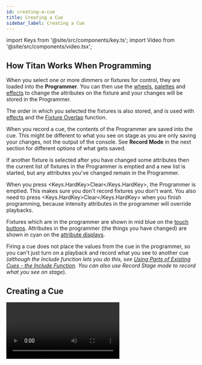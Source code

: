 ```yaml
---
id: creating-a-cue
title: Creating a Cue
sidebar_label: Creating a Cue
---
```


import Keys from '@site/src/components/key.ts';
import Video from '@site/src/components/video.tsx';

## How Titan Works When Programming

When you select one or more dimmers or fixtures for control, they are
loaded into the **Programmer**. You can then use the 
[wheels](../controlling-fixtures/changing-fixture-attributes.md#changing-attributes-using-the-wheels),
[palettes](../palettes.md) and [effects](../effects.md) to 
change the attributes on the fixture and your changes will be
stored in the Programmer.

The order in which you selected the
fixtures is also stored, and is used with [effects](../effects.md) and the
[Fixture Overlap](cue-timing.md#fade-times-and-fixture-overlap)
function. 

When you record a cue, the contents of the Programmer are
saved into the cue. This might be different to what you see on stage as you
are only saving your changes, not the output of the console. See **Record
Mode** in the next section for different options of what gets saved.

If another fixture is selected after you have changed some attributes then the
current list of fixtures in the Programmer is emptied and a new list is
started, but any attributes you've changed remain in the Programmer.

When you press <Keys.HardKey>Clear</Keys.HardKey>, the Programmer is emptied. This
makes sure you don't record fixtures you don't want. You also need to
press <Keys.HardKey>Clear</Keys.HardKey> when you finish programming, because intensity attributes in
the programmer will override playbacks.

Fixtures which are in the programmer are shown in mid blue on the [touch
buttons](../controlling-fixtures.md#selecting-fixtures-and-dimmers-for-control).
Attributes in the programmer (the things you have changed) are
shown in cyan on the [attribute displays](../controlling-fixtures/changing-fixture-attributes.md#changing-attributes-using-the-wheels).

Firing a cue does not place the values from the cue in the programmer,
so you can't just turn on a playback and record what you see to another
cue *(although the Include function lets you do this, see
[Using Parts of Existing Cues - the Include Function](editing-cues.md#using-parts-of-existing-cues---the-include-function). 
You can also use Record Stage mode to record what you see on stage*).

## Creating a Cue

<Video videoId="X5g6DMVwlZU" title="Creating a Cue" />

1. Press <Keys.HardKey>Clear</Keys.HardKey> to clear the programmer. *This ensures that you are starting with a clean slate.*
2. Set up the look using the fixtures. You can save shapes in a cue.
Remember that only fixtures which are selected or have been modified
will be saved in the cue (in <Keys.SoftKey>Record by Fixture</Keys.SoftKey> mode).
3. Press the <Keys.HardKey>Record</Keys.HardKey> button.
4. Press the **Select** button of an empty playback to record the cue. The
handles where you can record the cue will flash. You can also record a
cue onto a touch button in the Playbacks window.
5. Press <Keys.HardKey>Clear</Keys.HardKey> to clear the programmer

Other useful things to know about recording cues:

-   Cues can be recorded to any fader, the macro/executor buttons or the
    on-screen Playbacks window.

-   <Keys.SoftKey>Record Mode</Keys.SoftKey> lets you select:
    -   <Keys.SoftKey>Record By Fixture</Keys.SoftKey> - All attributes of any modified or selected
    fixture are saved

    -   <Keys.SoftKey>Record By Channel</Keys.SoftKey> - Only modified attributes are saved

    -   <Keys.SoftKey>Record Stage</Keys.SoftKey> - All fixtures with a non-zero dimmer channel are saved

    -   &nbsp;<Keys.SoftKey>Quick Build</Keys.SoftKey> - see [next section](#quick-build-cues)


-   <Keys.SoftKey>Record By Channel</Keys.SoftKey> is useful if you want to layer multiple cues to
    create an effect.

-   If you are recording a lot of cues, you can press <Keys.HardKey>Menu Latch</Keys.HardKey> to
    keep the Record Cue menu active. Press <Keys.HardKey>Menu Latch</Keys.HardKey> again to unlatch
    the Record Cue menu, press <Keys.HardKey>Exit</Keys.HardKey> to leave the menu.

-   The screen immediately above each fader shows a legend for the
    playback. To set this, from the top-level menu press <Keys.SoftKey>Set Legend</Keys.SoftKey>, 
    then the playback **Select** button, then enter a legend on the
    keyboard or draw a picture legend. Press <Keys.HardKey>Enter</Keys.HardKey> to store it.

   ![Playbacks stored on playback faders](/docs/images/Playbacks-stored-on-playback-faders.png)

    On the Diamond 9, setting <Keys.SoftKey>Halo</Keys.SoftKey> in the Legend menu will set the illumination colour 
    of the playback fader.


-   A **Static Playbacks** workspace is available to show the contents of
    the macro/executor buttons and (on the Tiger Touch) the 10 static
    playback faders.

## Quick Build Cues

Setting <Keys.SoftKey>Record Mode</Keys.SoftKey> to **Quick Build** allows you to build a cue, chase or cue list from
existing playbacks or palettes (you can also use the
[Include function](editing-cues.md#using-parts-of-existing-cues-the-include-function) to
do this).

1.  Press Record.
2.  Press <Keys.SoftKey>Record Mode</Keys.SoftKey> and set the mode to Quick Build.
3.  Select whether you want to create a Memory, Chase, Cue List or Timeline using the softkey options.
4.  Press the **Select** button of an empty playback where you want to store the item.
5.  Fire the playbacks or select palettes that you want to be part of the cue.
6.  If saving a Cue/Memory, press <Keys.SoftKey>OK</Keys.SoftKey> once you have selected all the playbacks or palettes
required to store the cue. If recording a chase or cue list press <Keys.SoftKey>Append</Keys.SoftKey> once you have set up the state for each step/cue then repeat from 5, press <Keys.HardKey>Exit</Keys.HardKey> at the end.

- To insert specific fixtures from a palette or playback, select the
fixtures first and then select the palette or playback.
- Quick Build mode is automatically reset back to Record By Fixture once you have finished the recording.


## Using Shapes/Effects in Cues

As you would expect, any [shapes or Pixel Mapper effects](../effects.md) you have set up
will be saved as part of the cue.

You can create a cue which contains a shape with no base reference
values; a shape cue like this can then be fired with other cues to
overlay the shape on the cue and give you instant effects based around
the settings in that cue. When recording the cue, use **Record by Channel**
mode or use the ["Off" function](editing-cues.md#deactivate-attributes-from-cues-using-off)

to remove the other attributes from the programmer.

## Blind Mode

Blind mode allows you to program cues without affecting the current look
on the stage. This can be very useful for making changes during a live
show. Your changes are still shown in the
[Visualiser window](../capture-visualiser.md).

To put the console into blind mode, just press the <Keys.HardKey>Blind</Keys.HardKey> button *(on
consoles without a dedicated button, hold down <Keys.HardKey>Avo</Keys.HardKey> and toggle the
option between <Keys.SoftKey>Blind Inactive</Keys.SoftKey> and <Keys.SoftKey>Blind Active</Keys.SoftKey>  )*.

If you want to preview a playback on the visualiser without affecting
the stage, playbacks can be set to Blind mode using <Keys.SoftKey>Playback
Options</Keys.SoftKey>. To quickly set a playback to blind mode, hold <Keys.HardKey>Blind</Keys.HardKey> and
press the playback **select** button. Repeat to make it Live again.

You can fade your blind state to the live output by typing in a fade
time number then pressing <Keys.HardKey>Blind</Keys.HardKey>. This allows you to recall several
palettes together, or create a live state to be output without needing
to save it to a cue.

## Recording Cue with a Mask

You can set a mask when recording a cue so that only certain attributes
are recorded, the same as you can when
[recording a palette](../palettes/creating-palettes.md#storing-a-palette). In the
Record menu, select the <Keys.SoftKey>Set Mask</Keys.SoftKey> option.

There is an additional option <Keys.SoftKey>Clear Record Mask</Keys.SoftKey>, if this is enabled
the mask will automatically be cleared after this record operation. This
is good to stop you accidentally leaving the mask set and causing havoc
with future cues.

## Convert Cue to Chase or Cue List

If you want to convert an existing cue into [chase](../chases.md) or 
[cue list](../cue-lists.md) by adding
further steps, press <Keys.HardKey>Record</Keys.HardKey>, select the cue, then select <Keys.SoftKey>Convert
to Chase</Keys.SoftKey> (or Cue List). The existing cue will become cue 1 and the
contents of the programmer will become a new cue 2.
